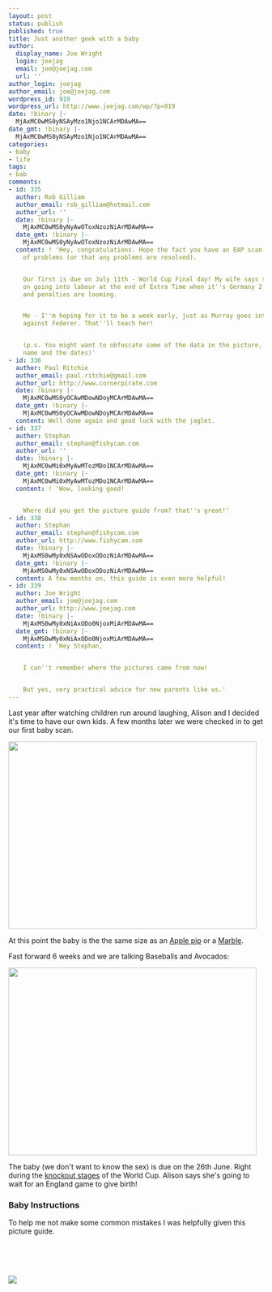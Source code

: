 ```yaml
---
layout: post
status: publish
published: true
title: Just another geek with a baby
author:
  display_name: Joe Wright
  login: joejag
  email: joe@joejag.com
  url: ''
author_login: joejag
author_email: joe@joejag.com
wordpress_id: 919
wordpress_url: http://www.joejag.com/wp/?p=919
date: !binary |-
  MjAxMC0wMS0yNSAyMzo1Njo1NCArMDAwMA==
date_gmt: !binary |-
  MjAxMC0wMS0yNSAyMzo1Njo1NCArMDAwMA==
categories:
- baby
- life
tags:
- bab
comments:
- id: 335
  author: Rob Gilliam
  author_email: rob_gilliam@hotmail.com
  author_url: ''
  date: !binary |-
    MjAxMC0wMS0yNyAwOToxNzozNiArMDAwMA==
  date_gmt: !binary |-
    MjAxMC0wMS0yNyAwOToxNzozNiArMDAwMA==
  content: ! 'Hey, congratulations. Hope the fact you have an EAP scan isn''t a sign
    of problems (or that any problems are resolved).


    Our first is due on July 11th - World Cup Final day! My wife says she''s planning
    on going into labour at the end of Extra Time when it''s Germany 2 - 2 England,
    and penalties are looming.


    Me - I''m hoping for it to be a week early, just as Murray goes into a 5th set
    against Federer. That''ll teach her!


    (p.s. You might want to obfuscate some of the data in the picture, e.g. your wife''s
    name and the dates)'
- id: 336
  author: Paul Ritchie
  author_email: paul.ritchie@gmail.com
  author_url: http://www.cornerpirate.com
  date: !binary |-
    MjAxMC0wMS0yOCAwMDowNDoyMCArMDAwMA==
  date_gmt: !binary |-
    MjAxMC0wMS0yOCAwMDowNDoyMCArMDAwMA==
  content: Well done again and good luck with the jaglet.
- id: 337
  author: Stephan
  author_email: stephan@fishycam.com
  author_url: ''
  date: !binary |-
    MjAxMC0wMi0xMyAwMTozMDo1NCArMDAwMA==
  date_gmt: !binary |-
    MjAxMC0wMi0xMyAwMTozMDo1NCArMDAwMA==
  content: ! 'Wow, looking good!


    Where did you get the picture guide from? that''s great!'
- id: 338
  author: Stephan
  author_email: stephan@fishycam.com
  author_url: http://www.fishycam.com
  date: !binary |-
    MjAxMS0wMy0xNSAwODoxODozNiArMDAwMA==
  date_gmt: !binary |-
    MjAxMS0wMy0xNSAwODoxODozNiArMDAwMA==
  content: A few months on, this guide is even more helpful!
- id: 339
  author: Joe Wright
  author_email: joe@joejag.com
  author_url: http://www.joejag.com
  date: !binary |-
    MjAxMS0wMy0xNiAxODo0NjoxMiArMDAwMA==
  date_gmt: !binary |-
    MjAxMS0wMy0xNiAxODo0NjoxMiArMDAwMA==
  content: ! 'Hey Stephan,


    I can''t remember where the pictures came from now!


    But yes, very practical advice for new parents like us.'
---
```

<p>Last year after watching children run around laughing, Alison and I decided it's time to have our own kids.  A few months later we were checked in to get our first baby scan.</p>
<p><img src="/i/blog/baby/nine_weeks.jpg" width="490" height="370" /></p>
<p>At this point the baby is the the same size as an <a href="http://www.in-gender.com/cs/forums/t/94345.aspx">Apple pip</a> or a <a href="http://www.hisboyscanswim.com/605/tarzans-ultimate-guide-to-baby-sizes-week-by-week-for-soon-to-be-fathers">Marble</a>.</p>
<p>Fast forward 6 weeks and we are talking Baseballs and Avocados:</p>
<p><img src="/i/blog/baby/fifteen_weeks.jpg" width="490" height="370" /></p>
<p>The baby (we don't want to know the sex) is due on the 26th June.  Right during the <a href="http://www.fifa.com/worldcup/matches/kostage.html">knockout stages</a> of the World Cup.  Alison says she's going to wait for an England game to give birth!</p>
<h3>Baby Instructions</h3></p>
<p>To help me not make some common mistakes I was helpfully given this picture guide.</p>
<p><script src="/j/jquery.cross-slide.js" type="text/javascript"></script><br><br />
<br></p>
<style type="text/css">
  #test2 {<br />
    margin: 1em auto;<br />
    border: 2px solid #555;<br />
    width: 500px;<br />
    height: 500px;<br />
  }</p>
<p></style></p>
<p><script type="text/javascript" id="source-test2">//< ![CDATA[<br />
$(function() {<br />
$('#test2').crossSlide({<br />
  sleep: 5,  //sec<br />
  fade: 1    //sec<br />
}, [<br />
  { src: '/i/blog/baby/pic03210.jpg' },<br />
  { src: '/i/blog/baby/pic01025.jpg' },<br />
  { src: '/i/blog/baby/pic04795.jpg' },<br />
  { src: '/i/blog/baby/pic05532.jpg' },<br />
  { src: '/i/blog/baby/pic05692.jpg' },<br />
  { src: '/i/blog/baby/pic08315.jpg' },<br />
  { src: '/i/blog/baby/pic08326.jpg' },<br />
  { src: '/i/blog/baby/pic09793.jpg' },<br />
  { src: '/i/blog/baby/pic10036.jpg' },<br />
  { src: '/i/blog/baby/pic10405.jpg' },<br />
  { src: '/i/blog/baby/pic11323.jpg' },<br />
  { src: '/i/blog/baby/pic13795.jpg' },<br />
  { src: '/i/blog/baby/pic13852.jpg' },<br />
  { src: '/i/blog/baby/pic14336.jpg' },<br />
  { src: '/i/blog/baby/pic14550.jpg' },<br />
  { src: '/i/blog/baby/pic15290.jpg' },<br />
  { src: '/i/blog/baby/pic15896.jpg' },<br />
  { src: '/i/blog/baby/pic17350.jpg' },<br />
  { src: '/i/blog/baby/pic17776.jpg' },<br />
  { src: '/i/blog/baby/pic19649.jpg' },<br />
  { src: '/i/blog/baby/pic21184.jpg' },<br />
  { src: '/i/blog/baby/pic24346.jpg' },<br />
  { src: '/i/blog/baby/pic28856.jpg' },<br />
  { src: '/i/blog/baby/pic28970.jpg' },<br />
  { src: '/i/blog/baby/pic29153.jpg' },<br />
  { src: '/i/blog/baby/pic29361.jpg' },<br />
  { src: '/i/blog/baby/pic30350.jpg' },<br />
  { src: '/i/blog/baby/pic31901.jpg' }]);});<br />
//]]></script></p></p>
<div style="padding: 0px; overflow: hidden; position: relative;" id="test2">
<img style="position: absolute; visibility: visible; opacity: 1;" src="/i/blog/baby/pic03210.jpg"><br />
<img style="position: absolute; visibility: hidden;" src="/i/blog/baby/pic01025.jpg"><br />
<img style="position: absolute; visibility: hidden;" src="/i/blog/baby/pic04795.jpg"><br />
<img style="position: absolute; visibility: hidden;" src="/i/blog/baby/pic05532.jpg"><br />
<img style="position: absolute; visibility: hidden;" src="/i/blog/baby/pic05692.jpg"><br />
<img style="position: absolute; visibility: hidden;" src="/i/blog/baby/pic08315.jpg"><br />
<img style="position: absolute; visibility: hidden;" src="/i/blog/baby/pic08326.jpg"><br />
<img style="position: absolute; visibility: hidden;" src="/i/blog/baby/pic09793.jpg"><br />
<img style="position: absolute; visibility: hidden;" src="/i/blog/baby/pic10036.jpg"><br />
<img style="position: absolute; visibility: hidden;" src="/i/blog/baby/pic10405.jpg"><br />
<img style="position: absolute; visibility: hidden;" src="/i/blog/baby/pic11323.jpg"><br />
<img style="position: absolute; visibility: hidden;" src="/i/blog/baby/pic13795.jpg"><br />
<img style="position: absolute; visibility: hidden;" src="/i/blog/baby/pic13852.jpg"><br />
<img style="position: absolute; visibility: hidden;" src="/i/blog/baby/pic14336.jpg"><br />
<img style="position: absolute; visibility: hidden;" src="/i/blog/baby/pic14550.jpg"><br />
<img style="position: absolute; visibility: hidden;" src="/i/blog/baby/pic15290.jpg"><br />
<img style="position: absolute; visibility: hidden;" src="/i/blog/baby/pic15896.jpg"><br />
<img style="position: absolute; visibility: hidden;" src="/i/blog/baby/pic17350.jpg"><br />
<img style="position: absolute; visibility: hidden;" src="/i/blog/baby/pic17776.jpg"><br />
<img style="position: absolute; visibility: hidden;" src="/i/blog/baby/pic19649.jpg"><br />
<img style="position: absolute; visibility: hidden;" src="/i/blog/baby/pic21184.jpg"><br />
<img style="position: absolute; visibility: hidden;" src="/i/blog/baby/pic24346.jpg"><br />
<img style="position: absolute; visibility: hidden;" src="/i/blog/baby/pic28856.jpg"><br />
<img style="position: absolute; visibility: hidden;" src="/i/blog/baby/pic28970.jpg"><br />
<img style="position: absolute; visibility: hidden;" src="/i/blog/baby/pic29153.jpg"><br />
<img style="position: absolute; visibility: hidden;" src="/i/blog/baby/pic29361.jpg"><br />
<img style="position: absolute; visibility: hidden;" src="/i/blog/baby/pic30350.jpg"><br />
<img style="position: absolute; visibility: hidden;" src="/i/blog/baby/pic31901.jpg"><br />
</div></p>
<p><script type="text/javascript" id="display-test2"><br />
  displaySource("test2");<br />
</script></p></p>
